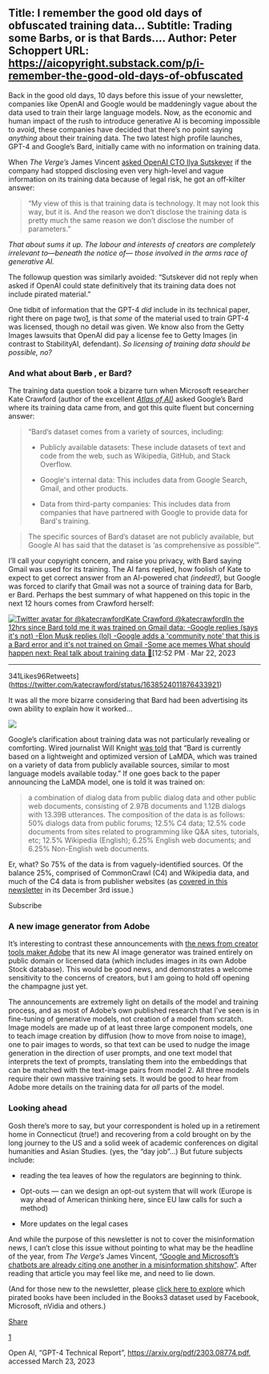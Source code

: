 Title: I remember the good old days of obfuscated training data...
Subtitle: Trading some Barbs, or is that Bards....
Author: Peter Schoppert
URL: https://aicopyright.substack.com/p/i-remember-the-good-old-days-of-obfuscated
---
Back in the good old days, 10 days before this issue of your newsletter, companies like OpenAI and Google would be maddeningly vague about the data used to train their large language models. Now, as the economic and human impact of the rush to introduce generative AI is becoming impossible to avoid, these companies have decided that there’s no point saying _anything_ about their training data. The two latest high profile launches, GPT-4 and Google’s Bard, initially came with no information on training data. 

When _The Verge’s_ James Vincent [asked OpenAI CTO Ilya Sutskever](https://www.theverge.com/2023/3/15/23640180/openai-gpt-4-launch-closed-research-ilya-sutskever-interview) if the company had stopped disclosing even very high-level and vague information on its training data because of legal risk, he got an off-kilter answer: 

> “My view of this is that training data is technology. It may not look this way, but it is. And the reason we don’t disclose the training data is pretty much the same reason we don’t disclose the number of parameters.”

 _That about sums it up. The labour and interests of creators are completely irrelevant to—beneath the notice of— those involved in the arms race of generative AI._

The followup question was similarly avoided: “Sutskever did not reply when asked if OpenAI could state definitively that its training data does not include pirated material.” 

One tidbit of information that the GPT-4 _did_ include in its technical paper, right there on page two[1](https://aicopyright.substack.com/p/i-remember-the-good-old-days-of-obfuscated#footnote-1-110058624), is that _some_ of the material used to train GPT-4 was licensed, though no detail was given. We know also from the Getty Images lawsuits that OpenAI did pay a license fee to Getty Images (in contrast to StabilityAI, defendant). _So licensing of training data should be possible, no?_

### And what about ~~Barb~~ , er Bard?

The training data question took a bizarre turn when Microsoft researcher Kate Crawford (author of the excellent _[Atlas of AI)](https://bookshop.org/p/books/atlas-of-ai-power-politics-and-the-planetary-costs-of-artificial-intelligence-kate-crawford/17465404?ean=9780300264630)_ asked Google’s Bard where its training data came from, and got this quite fluent but concerning answer:

> “Bard’s dataset comes from a variety of sources, including:
> 
>   * Publicly available datasets: These include datasets of text and code from the web, such as Wikipedia, GitHub, and Stack Overflow.
> 
>   * Google's internal data: This includes data from Google Search, Gmail, and other products.
> 
>   * Data from third-party companies: This includes data from companies that have partnered with Google to provide data for Bard's training.
> 
> 

> 
> The specific sources of Bard’s dataset are not publicly available, but Google Al has said that the dataset is ‘as comprehensive as possible’”.

I’ll call your copyright concern, and raise you privacy, with Bard saying Gmail was used for its training. The AI fans replied, how foolish of Kate to expect to get correct answer from an AI-powered chat _(indeed!),_ but Google was forced to clarify that Gmail was not a source of training data for Barb, er Bard. Perhaps the best summary of what happened on this topic in the next 12 hours comes from Crawford herself: 

[![Twitter avatar for @katecrawford](https://substackcdn.com/image/twitter_name/w_96/katecrawford.jpg)Kate Crawford @katecrawfordIn the 12hrs since Bard told me it was trained on Gmail data: -Google replies (says it's not) -Elon Musk replies (lol) -Google adds a 'community note' that this is a Bard error and it's not trained on Gmail -Some ace memes What should happen next: Real talk about training data 🧵](https://twitter.com/katecrawford/status/1638524011876433921)[12:52 PM ∙ Mar 22, 2023

* * *

341Likes96Retweets](https://twitter.com/katecrawford/status/1638524011876433921)

It was all the more bizarre considering that Bard had been advertising its own ability to explain how it worked… 

[![](https://substackcdn.com/image/fetch/w_1456,c_limit,f_auto,q_auto:good,fl_progressive:steep/https%3A%2F%2Fsubstack-post-media.s3.amazonaws.com%2Fpublic%2Fimages%2F6a337b00-56a7-42c6-8d0f-7908ea0727ab_1152x1535.png)](https://substackcdn.com/image/fetch/f_auto,q_auto:good,fl_progressive:steep/https%3A%2F%2Fsubstack-post-media.s3.amazonaws.com%2Fpublic%2Fimages%2F6a337b00-56a7-42c6-8d0f-7908ea0727ab_1152x1535.png)

Google’s clarification about training data was not particularly revealing or comforting. Wired journalist Will Knight [was told](https://twitter.com/willknight/status/1638576889324347398) that “Bard is currently based on a lightweight and optimized version of LaMDA, which was trained on a variety of data from publicly available sources, similar to most language models available today.” If one goes back to the paper announcing the LaMDA model, one is told it was trained on:

> a combination of dialog data from public dialog data and other public web documents, consisting of 2.97B documents and 1.12B dialogs with 13.39B utterances. The composition of the data is as follows: 50% dialogs data from public forums; 12.5% C4 data; 12.5% code documents from sites related to programming like Q&A sites, tutorials, etc; 12.5% Wikipedia (English); 6.25% English web documents; and 6.25% Non-English web documents.

Er, what? So 75% of the data is from vaguely-identified sources. Of the balance 25%, comprised of CommonCrawl (C4) and Wikipedia data, and much of the C4 data is from publisher websites (as [covered in this newsletter](https://aicopyright.substack.com/p/the-llms-depend-on-books) in its December 3rd issue.) 

Subscribe

### A new image generator from Adobe

It’s interesting to contrast these announcements with [the news from creator tools maker Adobe](https://www.theverge.com/2023/3/21/23648315/adobe-firefly-ai-image-generator-announced) that its new AI image generator was trained entirely on public domain or licensed data (which includes images in its own Adobe Stock database). This would be good news, and demonstrates a welcome sensitivity to the concerns of creators, but I am going to hold off opening the champagne just yet. 

The announcements are extremely light on details of the model and training process, and as most of Adobe’s own published research that I’ve seen is in fine-tuning of generative models, not creation of a model from scratch. Image models are made up of at least three large component models, one to teach image creation by diffusion (how to move from noise to image), one to pair images to words, so that text can be used to nudge the image generation in the direction of user prompts, and one text model that interprets the text of prompts, translating them into the embeddings that can be matched with the text-image pairs from model 2. All three models require their own massive training sets. It would be good to hear from Adobe more details on the training data for _all_ parts of the model. 

### Looking ahead

Gosh there’s more to say, but your correspondent is holed up in a retirement home in Connecticut (true!) and recovering from a cold brought on by the long journey to the US and a solid week of academic conferences on digital humanities and Asian Studies. (yes, the “day job”…) But future subjects include:

  * reading the tea leaves of how the regulators are beginning to think. 

  * Opt-outs — can we design an opt-out system that will work (Europe is way ahead of American thinking here, since EU law calls for such a method)

  * More updates on the legal cases




And while the purpose of this newsletter is not to cover the misinformation news, I can’t close this issue without pointing to what may be the headline of the year, from _The Verge’s_ James Vincent, [“Google and Microsoft’s chatbots are already citing one another in a misinformation shitshow”](https://www.theverge.com/2023/3/22/23651564/google-microsoft-bard-bing-chatbots-misinformation). After reading that article you may feel like me, and need to lie down.

(And for those new to the newsletter, please [click here to explore](https://public.tableau.com/app/profile/peter.schoppert/viz/ISBNSfromtheBooks3database/ByImprintbubble) which pirated books have been included in the Books3 dataset used by Facebook, Microsoft, nVidia and others.) 

[Share](https://aicopyright.substack.com/p/i-remember-the-good-old-days-of-obfuscated?utm_source=substack&utm_medium=email&utm_content=share&action=share)

[1](https://aicopyright.substack.com/p/i-remember-the-good-old-days-of-obfuscated#footnote-anchor-1-110058624)

Open AI, “GPT-4 Technical Report”, https://arxiv.org/pdf/2303.08774.pdf, accessed March 23, 2023
